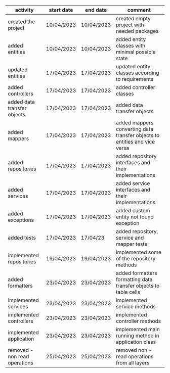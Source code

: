 | activity                      | start date | end date   | comment                                                                   |
|-------------------------------|------------|------------|---------------------------------------------------------------------------|      
| created the project           | 10/04/2023 | 10/04/2023 | created empty project with needed packages                                |
| added entities                | 10/04/2023 | 10/04/2023 | added entity classes with minimal possible state                          |
| updated entities              | 17/04/2023 | 17/04/2023 | updated entity classes according to requirements                          | 
| added controllers             | 17/04/2023 | 17/04/2023 | added controller classes                                                  |
| added data transfer objects   | 17/04/2023 | 17/04/2023 | added data transfer objects                                               |
| added mappers                 | 17/04/2023 | 17/04/2023 | added mappers converting data transfer objects to entities and vice versa |
| added repositories            | 17/04/2023 | 17/04/2023 | added repository interfaces and their implementations                     |
| added services                | 17/04/2023 | 17/04/2023 | added service interfaces and their implementations                        |     
| added exceptions              | 17/04/2023 | 17/04/2023 | added custom entity not found exception                                   |
| added tests                   | 17/04/2023 | 17/04/23   | added repository, service and mapper tests                                |
| implemented repositories      | 19/04/2023 | 19/04/2023 | implemented some of the repository methods                                |
| added formatters              | 23/04/2023 | 23/04/2023 | added formatters formatting data transfer objects to table cells          |
| implemented services          | 23/04/2023 | 23/04/2023 | implemented service methods                                               |
| implemented controllers       | 23/04/2023 | 23/04/2023 | implemented controller methods                                            |
| implemented application       | 23/04/2023 | 23/04/2023 | implemented main running method in application class                      |
| removed - non read operations | 25/04/2023 | 25/04/2023 | removed non - read operations from all layers                             |